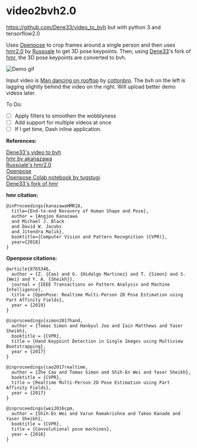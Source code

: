 
# video2bvh2.0
https://github.com/Dene33/video_to_bvh but with python 3 and tensorflow2.0

Uses [Openpose](https://github.com/CMU-Perceptual-Computing-Lab/openpose) to crop frames around a single person and then uses [hmr2.0](https://github.com/russoale/hmr2.0) by [Russoale](https://github.com/russoale) to get 3D pose keypoints. Then, using [Dene33](https://github.com/Dene33/)'s fork of [hmr](https://github.com/Dene33/hmr), the 3D pose keypoints are converted to bvh.

![Demo gif](media/rough_demo.gif)

Input video is [Man dancing on rooftop](https://www.pexels.com/video/man-dancing-on-rooftop-2795750/) by [cottonbro](https://www.pexels.com/@cottonbro). The bvh on the left is lagging slightly behind the video on the right. Will upload better demo videos later.

To Do:

 - [ ] Apply filters to smoothen the wobblyness
 - [ ] Add support for multiple videos at once
 - [ ] If I get time, Dash inline application.

**References:**

[Dene33's video to bvh](https://github.com/Dene33/video_to_bvh)  
[hmr by akanazawa](https://github.com/akanazawa/hmr)  
[Russoale's hmr2.0](https://github.com/russoale/hmr2.0)  
[Openpose](https://github.com/CMU-Perceptual-Computing-Lab/openpose)  
[Openpose Colab notebook by tugstugi](https://colab.research.google.com/github/tugstugi/dl-colab-notebooks/blob/master/notebooks/OpenPose.ipynb)  
[Dene33's fork of hmr](https://github.com/Dene33/hmr) 

**hmr citation:**
```
@inProceedings{kanazawaHMR18,
  title={End-to-end Recovery of Human Shape and Pose},
  author = {Angjoo Kanazawa
  and Michael J. Black
  and David W. Jacobs
  and Jitendra Malik},
  booktitle={Computer Vision and Pattern Recognition (CVPR)},
  year={2018}
}
```
**Openpose citations:**
``````
@article{8765346,
  author = {Z. {Cao} and G. {Hidalgo Martinez} and T. {Simon} and S. {Wei} and Y. A. {Sheikh}},
  journal = {IEEE Transactions on Pattern Analysis and Machine Intelligence},
  title = {OpenPose: Realtime Multi-Person 2D Pose Estimation using Part Affinity Fields},
  year = {2019}
}

@inproceedings{simon2017hand,
  author = {Tomas Simon and Hanbyul Joo and Iain Matthews and Yaser Sheikh},
  booktitle = {CVPR},
  title = {Hand Keypoint Detection in Single Images using Multiview Bootstrapping},
  year = {2017}
}

@inproceedings{cao2017realtime,
  author = {Zhe Cao and Tomas Simon and Shih-En Wei and Yaser Sheikh},
  booktitle = {CVPR},
  title = {Realtime Multi-Person 2D Pose Estimation using Part Affinity Fields},
  year = {2017}
}

@inproceedings{wei2016cpm,
  author = {Shih-En Wei and Varun Ramakrishna and Takeo Kanade and Yaser Sheikh},
  booktitle = {CVPR},
  title = {Convolutional pose machines},
  year = {2016}
}
``````
